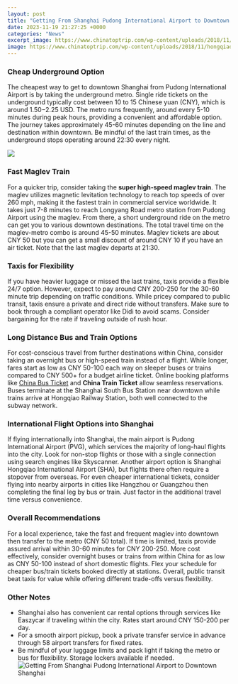 ```yaml
---
layout: post
title: "Getting From Shanghai Pudong International Airport to Downtown Shanghai"
date: 2023-11-19 21:27:25 +0000
categories: "News"
excerpt_image: https://www.chinatoptrip.com/wp-content/uploads/2018/11/hongqiao-airport-to-pudong-airport-map.jpg
image: https://www.chinatoptrip.com/wp-content/uploads/2018/11/hongqiao-airport-to-pudong-airport-map.jpg
---
```


### Cheap Underground Option
The cheapest way to get to downtown Shanghai from Pudong International Airport is by taking the underground metro. Single ride tickets on the underground typically cost between 10 to 15 Chinese yuan (CNY), which is around $1.50-$2.25 USD. The metro runs frequently, around every 5-10 minutes during peak hours, providing a convenient and affordable option. The journey takes approximately 45-60 minutes depending on the line and destination within downtown. Be mindful of the last train times, as the underground stops operating around 22:30 every night.

![](https://i.ytimg.com/vi/TvdJ6KWQ5Y0/maxresdefault.jpg)
### Fast Maglev Train 
For a quicker trip, consider taking the **super high-speed maglev train**. The maglev utilizes magnetic levitation technology to reach top speeds of over 260 mph, making it the fastest train in commercial service worldwide. It takes just 7-8 minutes to reach Longyang Road metro station from Pudong Airport using the maglev. From there, a short underground ride on the metro can get you to various downtown destinations. The total travel time on the maglev-metro combo is around 45-50 minutes. Maglev tickets are about CNY 50 but you can get a small discount of around CNY 10 if you have an air ticket. Note that the last maglev departs at 21:30.
### Taxis for Flexibility
If you have heavier luggage or missed the last trains, taxis provide a flexible 24/7 option. However, expect to pay around CNY 200-250 for the 30-60 minute trip depending on traffic conditions. While pricey compared to public transit, taxis ensure a private and direct ride without transfers. Make sure to book through a compliant operator like Didi to avoid scams. Consider bargaining for the rate if traveling outside of rush hour.
### Long Distance Bus and Train Options
For cost-conscious travel from further destinations within China, consider taking an overnight bus or high-speed train instead of a flight. While longer, fares start as low as CNY 50-100 each way on sleeper buses or trains compared to CNY 500+ for a budget airline ticket. Online booking platforms like [China Bus Ticket](https://thetopnews.github.io/mastering-basketball-tips-for-consistent-performance-in-any-game/) and **China Train Ticket** allow seamless reservations. Buses terminate at the Shanghai South Bus Station near downtown while trains arrive at Hongqiao Railway Station, both well connected to the subway network.
### International Flight Options into Shanghai  
If flying internationally into Shanghai, the main airport is Pudong International Airport (PVG), which services the majority of long-haul flights into the city. Look for non-stop flights or those with a single connection using search engines like Skyscanner. Another airport option is Shanghai Hongqiao International Airport (SHA), but flights there often require a stopover from overseas. For even cheaper international tickets, consider flying into nearby airports in cities like Hangzhou or Guangzhou then completing the final leg by bus or train. Just factor in the additional travel time versus convenience.
### Overall Recommendations
For a local experience, take the fast and frequent maglev into downtown then transfer to the metro (CNY 50 total). If time is limited, taxis provide assured arrival within 30-60 minutes for CNY 200-250. More cost effectively, consider overnight buses or trains from within China for as low as CNY 50-100 instead of short domestic flights. Flex your schedule for cheaper bus/train tickets booked directly at stations. Overall, public transit beat taxis for value while offering different trade-offs versus flexibility.
### Other Notes
- Shanghai also has convenient car rental options through services like Easzycar if traveling within the city. Rates start around CNY 150-200 per day. 
- For a smooth airport pickup, book a private transfer service in advance through 58 airport transfers for fixed rates.
- Be mindful of your luggage limits and pack light if taking the metro or bus for flexibility. Storage lockers available if needed.
![Getting From Shanghai Pudong International Airport to Downtown Shanghai](https://www.chinatoptrip.com/wp-content/uploads/2018/11/hongqiao-airport-to-pudong-airport-map.jpg)